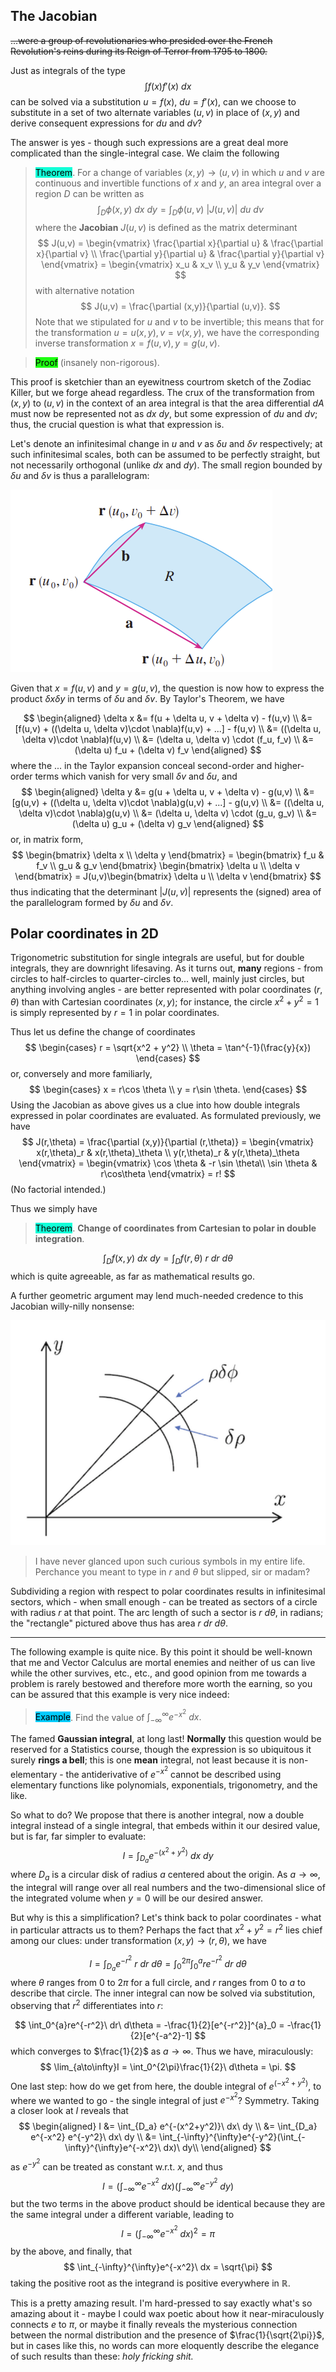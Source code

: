 ## The Jacobian
~~...were a group of revolutionaries who presided over the French Revolution's reins during its Reign of Terror from 1795 to 1800.~~ 

Just as integrals of the type
$$
\int f(x) f'(x)\ dx
$$
can be solved via a substitution $u = f(x)$, $du = f'(x)$, can we choose to substitute in a set of two alternate variables $(u,v)$ in place of $(x,y)$ and derive consequent expressions for $du$ and $dv$?

The answer is yes - though such expressions are a great deal more complicated than the single-integral case. We claim the following

> <span style="background-color: #12ffd7; color: black;">Theorem</span>. For a change of variables $(x,y) \to (u,v)$ in which $u$ and $v$ are continuous and invertible functions of $x$ and $y$, an area integral over a region $D$ can be written as
$$
\int_D \phi(x,y) \ dx \ dy = \int_D \phi(u,v)\ |J(u,v)| \ du \ dv
$$
> where the **Jacobian** $J(u,v)$ is defined as the matrix determinant
$$
J(u,v) = \begin{vmatrix}
\frac{\partial x}{\partial u} & \frac{\partial x}{\partial v} \\
\frac{\partial y}{\partial u} & \frac{\partial y}{\partial v}
\end{vmatrix} = \begin{vmatrix}
x_u & x_v \\
y_u & y_v
\end{vmatrix}
$$
> with alternative notation
$$
J(u,v) = \frac{\partial (x,y)}{\partial (u,v)}.
$$
Note that we stipulated for $u$ and $v$ to be invertible; this means that for the transformation $u = u(x,y), v = v(x,y)$, we have the corresponding inverse transformation $x = f(u,v), y = g(u,v)$.

> <span style="background-color: #1eff12; color: black;">Proof</span> (insanely non-rigorous).

This proof is sketchier than an eyewitness courtrom sketch of the Zodiac Killer, but we forge ahead regardless. The crux of the transformation from $(x,y)$ to $(u,v)$ in the context of an area integral is that the area differential $dA$ must now be represented not as $dx\ dy$, but some expression of $du$ and $dv$; thus, the crucial question is what that expression is.

Let's denote an infinitesimal change in $u$ and $v$ as $\delta u$ and $\delta v$ respectively; at such infinitesimal scales, both can be assumed to be perfectly straight, but not necessarily orthogonal (unlike $dx$ and $dy$). The small region bounded by $\delta u$ and $\delta v$ is thus a parallelogram:

![alt text](./assets/images/image-19.png)

Given that $x = f(u,v)$ and $y = g(u,v)$, the question is now how to express the product $\delta x \delta y$ in terms of $\delta u$ and $\delta v$. By Taylor's Theorem, we have

$$
\begin{aligned}
\delta x &= f(u + \delta u, v + \delta v) - f(u,v) \\
&= [f(u,v) + ((\delta u, \delta v)\cdot \nabla)f(u,v) + ...] - f(u,v) \\
&= ((\delta u, \delta v)\cdot \nabla)f(u,v) \\
&= (\delta u, \delta v) \cdot (f_u, f_v) \\
&= (\delta u) f_u + (\delta v) f_v
\end{aligned}
$$
where the $...$ in the Taylor expansion conceal second-order and higher-order terms which vanish for very small $\delta v$ and $\delta u$, and
$$
\begin{aligned}
\delta y &= g(u + \delta u, v + \delta v) - g(u,v) \\
&= [g(u,v) + ((\delta u, \delta v)\cdot \nabla)g(u,v) + ...] - g(u,v) \\
&= ((\delta u, \delta v)\cdot \nabla)g(u,v) \\
&= (\delta u, \delta v) \cdot (g_u, g_v) \\
&= (\delta u) g_u + (\delta v) g_v
\end{aligned}
$$
or, in matrix form,
$$
\begin{bmatrix}
\delta x \\ 
\delta y
\end{bmatrix} = \begin{bmatrix}
f_u & f_v \\
g_u & g_v
\end{bmatrix}
\begin{bmatrix}
\delta u \\
\delta v
\end{bmatrix} = J(u,v)\begin{bmatrix}
\delta u \\
\delta v
\end{bmatrix}
$$
thus indicating that the determinant $|J(u,v)|$ represents the (signed) area of the parallelogram formed by $\delta u$ and $\delta v$.

## Polar coordinates in 2D

Trigonometric substitution for single integrals are useful, but for double integrals, they are downright lifesaving. As it turns out, **many** regions - from circles to half-circles to quarter-circles to... well, mainly just circles, but anything involving angles - are better represented with polar coordinates $(r, \theta)$ than with Cartesian coordinates $(x,y)$; for instance, the circle $x^2 + y^2 = 1$ is simply represented by $r=1$ in polar coordinates. 

Thus let us define the change of coordinates
$$
\begin{cases}
r = \sqrt{x^2 + y^2} \\
\theta = \tan^{-1}(\frac{y}{x})
\end{cases}
$$
or, conversely and more familiarly,
$$
\begin{cases}
x = r\cos \theta \\
y = r\sin \theta.
\end{cases}
$$
Using the Jacobian as above gives us a clue into how double integrals expressed in polar coordinates are evaluated. As formulated previously, we have
$$
J(r,\theta) = \frac{\partial (x,y)}{\partial (r,\theta)} = \begin{vmatrix}
x(r,\theta)_r & x(r,\theta)_\theta \\
y(r,\theta)_r & y(r,\theta)_\theta 
\end{vmatrix} = 
\begin{vmatrix}
\cos \theta & -r \sin \theta\\
\sin \theta &  r\cos\theta
\end{vmatrix} = r!
$$
(No factorial intended.)

Thus we simply have

> <span style="background-color: #12ffd7; color: black;">Theorem</span>. **Change of coordinates from Cartesian to polar in double integration**.

$$
\int_D f(x,y)\ dx\ dy = \int_D f(r,\theta) \ r\ dr\ d\theta
$$
which is quite agreeable, as far as mathematical results go. 

A further geometric argument may lend much-needed credence to this Jacobian willy-nilly nonsense:

![alt text](./assets/images/image-20.png)

> I have never glanced upon such curious symbols in my entire life. Perchance you meant to type in $r$ and $\theta$ but slipped, sir or madam? 

Subdividing a region with respect to polar coordinates results in infinitesimal sectors, which - when small enough - can be treated as sectors of a circle with radius $r$ at that point. The arc length of such a sector is $r \ d\theta$, in radians; the "rectangle" pictured above thus has area $r\ dr\ d\theta$.

***

The following example is quite nice. By this point it should be well-known that me and Vector Calculus are mortal enemies and neither of us can live while the other survives, etc., etc., and good opinion from me towards a problem is rarely bestowed and therefore more worth the earning, so you can be assured that this example is very nice indeed:

> <span style="background-color: #03cafc; color: black;">Example</span>. Find the value of $\int_{-\infty}^{\infty} e^{-x^2}\ dx.$

The famed **Gaussian integral**, at long last! **Normally** this question would be reserved for a Statistics course, though the expression is so ubiquitous it surely **rings a bell**; this is one **mean** integral, not least because it is non-elementary - the antiderivative of $e^{-x^2}$ cannot be described using elementary functions like polynomials, exponentials, trigonometry, and the like.

So what to do? We propose that there is another integral, now a double integral instead of a single integral, that embeds within it our desired value, but is far, far simpler to evaluate:
$$
I = \int_{D_a} e^{-(x^2+y^2)}\ dx\ dy
$$
where $D_a$ is a circular disk of radius $a$ centered about the origin. As $a \to \infty$, the integral will range over all real numbers and the two-dimensional slice of the integrated volume when $y=0$ will be our desired answer. 

But why is this a simplification? Let's think back to polar coordinates - what in particular attracts us to them? Perhaps the fact that $x^2 + y^2 = r^2$ lies chief among our clues: under transformation $(x,y) \to (r,\theta)$, we have

$$
I = \int_{D_a}e^{-r^2}\ r\ dr\ d\theta = \int_{0}^{2\pi}\int_0^a re^{-r^2}\ dr\ d\theta
$$
where $\theta$ ranges from $0$ to $2\pi$ for a full circle, and $r$ ranges from $0$ to $a$ to describe that circle. The inner integral can now be solved via substitution, observing that $r^2$ differentiates into $r$:

$$
\int_0^{a}re^{-r^2}\ dr\ d\theta = -\frac{1}{2}[e^{-r^2}]^{a}_0 = -\frac{1}{2}[e^{-a^2}-1]
$$
which converges to $\frac{1}{2}$ as $a\to \infty$. Thus we have, miraculously:
$$
\lim_{a\to\infty}I = \int_0^{2\pi}\frac{1}{2}\ d\theta = \pi. 
$$
One last step: how do we get from here, the double integral of $e^{(-x^2+y^2)}$, to where we wanted to go - the single integral of just $e^{-x^2}$? Symmetry. Taking a closer look at $I$ reveals that
$$
\begin{aligned}
I &= \int_{D_a} e^{-(x^2+y^2)}\ dx\ dy \\
&= \int_{D_a} e^{-x^2} e^{-y^2}\ dx\ dy \\
&= \int_{-\infty}^{\infty}e^{-y^2}(\int_{-\infty}^{\infty}e^{-x^2}\ dx)\ dy\\
\end{aligned}
$$
as $e^{-y^2}$ can be treated as constant w.r.t. $x$, and thus
$$
I = (\int_{-\infty}^{\infty}e^{-x^2}\ dx)(\int_{-\infty}^{\infty}e^{-y^2}\ dy)
$$
but the two terms in the above product should be identical because they are the same integral under a different variable, leading to
$$
I = (\int_{-\infty}^{\infty}e^{-x^2}\ dx)^2 = \pi
$$
by the above, and finally, that
$$
\int_{-\infty}^{\infty}e^{-x^2}\ dx = \sqrt{\pi}
$$
taking the positive root as the integrand is positive everywhere in $\mathbb{R}$. 

This is a pretty amazing result. I'm hard-pressed to say exactly what's so amazing about it - maybe I could wax poetic about how it near-miraculously connects $e$ to $\pi$, or maybe it finally reveals the mysterious connection between the normal distribution and the presence of $\frac{1}{\sqrt{2\pi}}$, but in cases like this, no words can more eloquently describe the elegance of such results than these: *holy fricking shit.*


